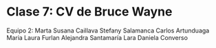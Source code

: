 # Clase 7: CV de Bruce Wayne

Equipo 2:
Marta Susana Caillava
Stefany Salamanca
Carlos Artunduaga 
Maria Laura Furlan
Alejandra Santamaría 
Lara Daniela Converso  
